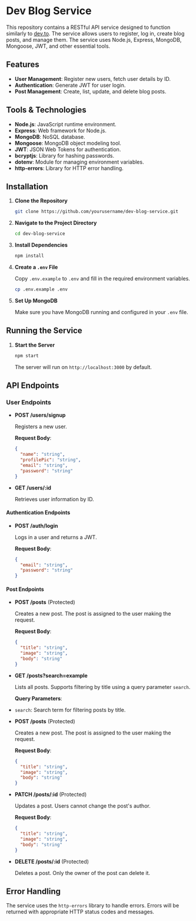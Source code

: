 # Dev Blog Service

This repository contains a RESTful API service designed to function similarly to [dev.to](http://dev.to). The service allows users to register, log in, create blog posts, and manage them. The service uses Node.js, Express, MongoDB, Mongoose, JWT, and other essential tools.

## Features

- **User Management**: Register new users, fetch user details by ID.
- **Authentication**: Generate JWT for user login.
- **Post Management**: Create, list, update, and delete blog posts.

## Tools & Technologies

- **Node.js**: JavaScript runtime environment.
- **Express**: Web framework for Node.js.
- **MongoDB**: NoSQL database.
- **Mongoose**: MongoDB object modeling tool.
- **JWT**: JSON Web Tokens for authentication.
- **bcryptjs**: Library for hashing passwords.
- **dotenv**: Module for managing environment variables.
- **http-errors**: Library for HTTP error handling.

## Installation

1. **Clone the Repository**

    ```bash
    git clone https://github.com/yourusername/dev-blog-service.git
    ```
  

2. **Navigate to the Project Directory**

    ```bash
    cd dev-blog-service
    ```

3. **Install Dependencies**

    ```bash
    npm install
    ```

4. **Create a `.env` File**

    Copy `.env.example` to `.env` and fill in the required environment variables.

    ```bash
    cp .env.example .env
    ```

5. **Set Up MongoDB**

    Make sure you have MongoDB running and configured in your `.env` file.

## Running the Service

1. **Start the Server**

    ```bash
    npm start
    ```

    The server will run on `http://localhost:3000` by default.

## API Endpoints

### User Endpoints

- **POST /users/signup**
  
  Registers a new user.
  
  **Request Body**:
  ```json
  {
    "name": "string",
    "profilePic": "string",
    "email": "string",
    "password": "string"
  }
    ```  


- **GET /users/:id**

  Retrieves user information by ID.

#### Authentication Endpoints

- **POST /auth/login**

  Logs in a user and returns a JWT.

  **Request Body**:
  ```json
  {
    "email": "string",
    "password": "string"
  }
  ```

  
#### Post Endpoints

- **POST /posts** (Protected)

  Creates a new post. The post is assigned to the user making the request.

  **Request Body**:
  ```json
  {
    "title": "string",
    "image": "string",
    "body": "string"
  }
  ```

 - **GET /posts?search=example**

    Lists all posts. Supports filtering by title using a query parameter `search`.

     **Query Parameters**:
  - `search`: Search term for filtering posts by title.

- **POST /posts** (Protected)

  Creates a new post. The post is assigned to the user making the request.

  **Request Body**:
  ```json
  {
    "title": "string",
    "image": "string",
    "body": "string"
  }
  ```
- **PATCH /posts/:id** (Protected)

  Updates a post. Users cannot change the post's author.

  **Request Body**:
  ```json
  {
    "title": "string",
    "image": "string",
    "body": "string"
  }
  ```
- **DELETE /posts/:id** (Protected)

  Deletes a post. Only the owner of the post can delete it.

## Error Handling

The service uses the `http-errors` library to handle errors. Errors will be returned with appropriate HTTP status codes and messages.


